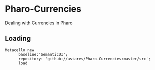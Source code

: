 # Pharo-Currencies
Dealing with Currencies in Pharo

## Loading 

```Smalltalk
Metacello new
      baseline:'SemanticUI';
      repository: 'github://astares/Pharo-Currencies:master/src';
      load
```
